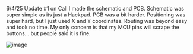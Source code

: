 6/4/25 Update #1 on Call
I made the schematic and PCB. Schematic was super simple as its just a Hackpad. PCB was a bit harder. Positioning was super hard, but I just used X and Y coordinates. Routing was beyond easy and took no time. My only concern is that my MCU pins will scrape the buttons... but people said it is fine. 

![image](https://github.com/user-attachments/assets/5ccd3fe0-3d33-4985-863f-d4e33ad6586c)
